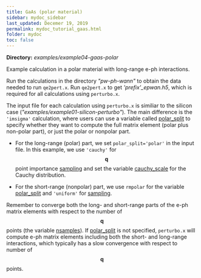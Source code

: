 ```yaml
---
title: GaAs (polar material)
sidebar: mydoc_sidebar
last_updated: Decemer 19, 2019
permalink: mydoc_tutorial_gaas.html
folder: mydoc
toc: false
---
```


<div markdown="span" class="alert alert-warning" role="alert"><i class="fa fa-folder fa"></i> <b> Directory:</b> <i>examples/example04-gaas-polar</i>  </div>

Example calculation in a polar material with long-range e-ph interactions.

Run the calculations in the directory _"pw-ph-wann"_ to obtain the data needed to run `qe2pert.x`. Run `qe2pert.x` to get _'prefix'\_epwan.h5_, which is required for all calculations using `perturbo.x`.

The input file for each calculation using `perturbo.x` is similiar to the silicon case (_"examples/example01-silicon-perturbo"_). The main difference is the `'imsigma'` calculation, where users can use a variable called [polar_split](mydoc_param_perturbo#polar_split) to specify whether they want to compute the full matrix element (polar plus non-polar part), or just the polar or nonpolar part. 

- For the long-range (polar) part, we set `polar_split='polar'` in the input file. In this example, we use `'cauchy'` for $$\mathbf{q}$$ point importance [sampling](mydoc_param_perturbo#sampling) and set the variable [cauchy_scale](mydoc_param_perturbo#cauchy_scale) for the Cauchy distribution. 

- For the short-range (nonpolar) part, we use `rmpolar` for the variable [polar_split](mydoc_param_perturbo#polar_split) and `'uniform'` for [sampling](mydoc_param_perturbo#sampling). 

Remember to converge both the long- and short-range parts of the e-ph matrix elements with respect to the number of $$\mathbf{q}$$ points (the variable [nsamples](mydoc_param_perturbo#nsamples)). If [polar_split](mydoc_param_perturbo#polar_split) is not specified, `perturbo.x` will compute e-ph matrix elements including both the short- and long-range interactions, which typically has a slow convergence with respect to number of $$\mathbf{q}$$ points.





